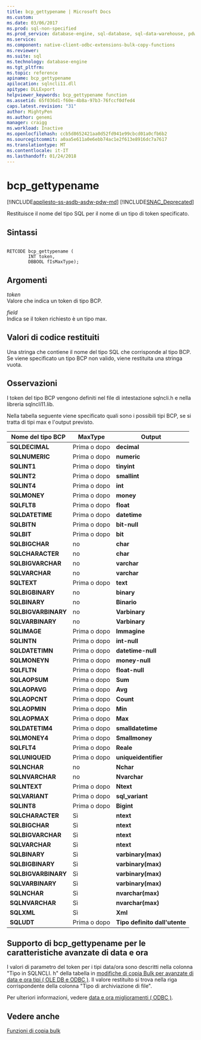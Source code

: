 ```yaml
---
title: bcp_gettypename | Microsoft Docs
ms.custom: 
ms.date: 03/06/2017
ms.prod: sql-non-specified
ms.prod_service: database-engine, sql-database, sql-data-warehouse, pdw
ms.service: 
ms.component: native-client-odbc-extensions-bulk-copy-functions
ms.reviewer: 
ms.suite: sql
ms.technology: database-engine
ms.tgt_pltfrm: 
ms.topic: reference
apiname: bcp_gettypename
apilocation: sqlncli11.dll
apitype: DLLExport
helpviewer_keywords: bcp_gettypename function
ms.assetid: 65f036d1-f60e-4b8a-97b3-76fccf0dfed4
caps.latest.revision: "31"
author: MightyPen
ms.author: genemi
manager: craigg
ms.workload: Inactive
ms.openlocfilehash: ccb5d8652421aa0d52fd941e99cbcd01a0cfb6b2
ms.sourcegitcommit: a0aa5e611a0e6ebb74ac1e2f613e8916dc7a7617
ms.translationtype: MT
ms.contentlocale: it-IT
ms.lasthandoff: 01/24/2018
---
```

# <a name="bcpgettypename"></a>bcp_gettypename
[!INCLUDE[appliesto-ss-asdb-asdw-pdw-md](../../includes/appliesto-ss-asdb-asdw-pdw-md.md)]
[!INCLUDE[SNAC_Deprecated](../../includes/snac-deprecated.md)]

  Restituisce il nome del tipo SQL per il nome di un tipo di token specificato.  
  
## <a name="syntax"></a>Sintassi  
  
```  
  
RETCODE bcp_gettypename (  
        INT token,  
        DBBOOL fIsMaxType);  
```  
  
## <a name="arguments"></a>Argomenti  
 *token*  
 Valore che indica un token di tipo BCP.  
  
 *field*  
 Indica se il token richiesto è un tipo max.  
  
## <a name="returns"></a>Valori di codice restituiti  
 Una stringa che contiene il nome del tipo SQL che corrisponde al tipo BCP. Se viene specificato un tipo BCP non valido, viene restituita una stringa vuota.  
  
## <a name="remarks"></a>Osservazioni  
 I token del tipo BCP vengono definiti nel file di intestazione sqlncli.h e nella libreria sqlncli11.lib.  
  
 Nella tabella seguente viene specificato quali sono i possibili tipi BCP, se si tratta di tipi max e l'output previsto.  
  
|Nome del tipo BCP|MaxType|Output|  
|-------------------|-------------|------------|  
|**SQLDECIMAL**|Prima o dopo|**decimal**|  
|**SQLNUMERIC**|Prima o dopo|**numeric**|  
|**SQLINT1**|Prima o dopo|**tinyint**|  
|**SQLINT2**|Prima o dopo|**smallint**|  
|**SQLINT4**|Prima o dopo|**int**|  
|**SQLMONEY**|Prima o dopo|**money**|  
|**SQLFLT8**|Prima o dopo|**float**|  
|**SQLDATETIME**|Prima o dopo|**datetime**|  
|**SQLBITN**|Prima o dopo|**bit-null**|  
|**SQLBIT**|Prima o dopo|**bit**|  
|**SQLBIGCHAR**|no|**char**|  
|**SQLCHARACTER**|no|**char**|  
|**SQLBIGVARCHAR**|no|**varchar**|  
|**SQLVARCHAR**|no|**varchar**|  
|**SQLTEXT**|Prima o dopo|**text**|  
|**SQLBIGBINARY**|no|**binary**|  
|**SQLBINARY**|no|**Binario**|  
|**SQLBIGVARBINARY**|no|**Varbinary**|  
|**SQLVARBINARY**|no|**Varbinary**|  
|**SQLIMAGE**|Prima o dopo|**Immagine**|  
|**SQLINTN**|Prima o dopo|**int-null**|  
|**SQLDATETIMN**|Prima o dopo|**datetime-null**|  
|**SQLMONEYN**|Prima o dopo|**money-null**|  
|**SQLFLTN**|Prima o dopo|**float-null**|  
|**SQLAOPSUM**|Prima o dopo|**Sum**|  
|**SQLAOPAVG**|Prima o dopo|**Avg**|  
|**SQLAOPCNT**|Prima o dopo|**Count**|  
|**SQLAOPMIN**|Prima o dopo|**Min**|  
|**SQLAOPMAX**|Prima o dopo|**Max**|  
|**SQLDATETIM4**|Prima o dopo|**smalldatetime**|  
|**SQLMONEY4**|Prima o dopo|**Smallmoney**|  
|**SQLFLT4**|Prima o dopo|**Reale**|  
|**SQLUNIQUEID**|Prima o dopo|**uniqueidentifier**|  
|**SQLNCHAR**|no|**Nchar**|  
|**SQLNVARCHAR**|no|**Nvarchar**|  
|**SQLNTEXT**|Prima o dopo|**Ntext**|  
|**SQLVARIANT**|Prima o dopo|**sql_variant**|  
|**SQLINT8**|Prima o dopo|**Bigint**|  
|**SQLCHARACTER**|Sì|**ntext**|  
|**SQLBIGCHAR**|Sì|**ntext**|  
|**SQLBIGVARCHAR**|Sì|**ntext**|  
|**SQLVARCHAR**|Sì|**ntext**|  
|**SQLBINARY**|Sì|**varbinary(max)**|  
|**SQLBIGBINARY**|Sì|**varbinary(max)**|  
|**SQLBIGVARBINARY**|Sì|**varbinary(max)**|  
|**SQLVARBINARY**|Sì|**varbinary(max)**|  
|**SQLNCHAR**|Sì|**nvarchar(max)**|  
|**SQLNVARCHAR**|Sì|**nvarchar(max)**|  
|**SQLXML**|Sì|**Xml**|  
|**SQLUDT**|Prima o dopo|**Tipo definito dall'utente**|  
  
## <a name="bcpgettypename-support-for-enhanced-date-and-time-features"></a>Supporto di bcp_gettypename per le caratteristiche avanzate di data e ora  
 I valori di parametro del token per i tipi data/ora sono descritti nella colonna "Tipo in SQLNCLI. h" della tabella in [modifiche di copia Bulk per avanzate di data e ora tipi &#40; OLE DB e ODBC &#41;](../../relational-databases/native-client-odbc-date-time/bulk-copy-changes-for-enhanced-date-and-time-types-ole-db-and-odbc.md). Il valore restituito si trova nella riga corrispondente della colonna "Tipo di archiviazione di file".  
  
 Per ulteriori informazioni, vedere [data e ora miglioramenti &#40; ODBC &#41;](../../relational-databases/native-client-odbc-date-time/date-and-time-improvements-odbc.md).  
  
## <a name="see-also"></a>Vedere anche  
 [Funzioni di copia bulk](../../relational-databases/native-client-odbc-extensions-bulk-copy-functions/sql-server-driver-extensions-bulk-copy-functions.md)  
  
  

